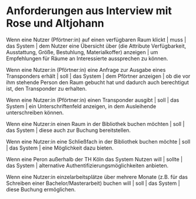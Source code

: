 # Anforderungen aus Interview mit Rose und Altjohann

Wenn eine Nutzer (Pförtner:in) auf einen verfügbaren Raum klickt | muss | das System | dem Nutzer eine Übersicht über (die Attribute Verfügbarkeit, Ausstattung, Größe, Bestuhlung, Materialkoffer) anzeigen | um Empfehlungen für Räume an Interessierte aussprechen zu können.

Wenn eine Nutzer:in (Pförtner:in) eine Anfrage zur Ausgabe eines Transponders erhält | soll | das System | dem Pförtner anzeigen | ob die vor ihm stehende Person den Raum gebucht hat und dadurch auch berechtigut ist, den Transponder zu erhalten.

Wenn eine Nutzer:in (Pförtner:in) einen Transponder ausgibt | soll | das System | ein Unterschriftenfeld anzeigen, in dem Ausleihende unterschreiben können.

Wenn eine Nutzer:in einen Raum in der Bibliothek buchen möchten | soll | das System | diese auch zur Buchung bereitstellen.

Wenn eine Nutzer:in eine Schließfach in der Bibliothek buchen möchte | soll | das System | eine Möglichkeit dazu bieten.

Wenn eine Peron außerhalb der TH Köln das System Nutzen will | sollte | das System | alternative Authentifizierungsmöglichkeiten anbieten.

Wenn eine Nutzer:in einzelarbeitsplätze über mehrere Monate (z.B. für das Schreiben einer Bachelor/Masterarbeit) buchen will | soll | das System | diese Buchung ermöglichen.